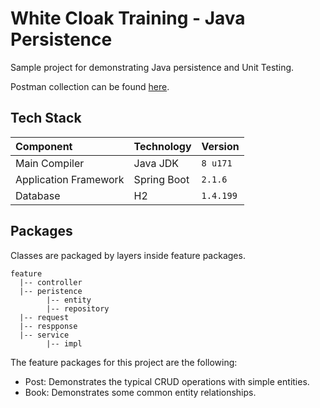 # White Cloak Training - Java Persistence
Sample project for demonstrating Java persistence and Unit Testing. 

Postman collection can be found [here](https://www.getpostman.com/collections/66084009cc58d59baad4). 

## Tech Stack

| Component | Technology | Version |
|:----|:----|:----|
| Main Compiler | Java JDK | `8 u171` |
| Application Framework | Spring Boot | `2.1.6` |
| Database | H2 | `1.4.199` |

## Packages
Classes are packaged by layers inside feature packages.

```
feature
  |-- controller
  |-- peristence
        |-- entity
        |-- repository
  |-- request
  |-- respponse
  |-- service
        |-- impl
```

The feature packages for this project are the following:

- Post: Demonstrates the typical CRUD operations with simple entities.
- Book: Demonstrates some common entity relationships. 
